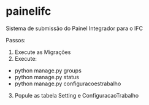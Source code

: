 # painelifc
Sistema de submissão do Painel Integrador para o IFC

Passos:

1. Execute as Migrações
2. Execute:
  * python manage.py groups  
  * python manage.py status
  * python manage.py configuracoestrabalho
3. Popule as tabela Setting e ConfiguracaoTrabalho
